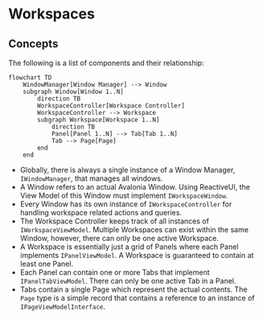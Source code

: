 # Workspaces

## Concepts

The following is a list of components and their relationship:

```mermaid
flowchart TD
    WindowManager[Window Manager] --> Window
    subgraph Window[Window 1..N]
        direction TB
        WorkspaceController[Workspace Controller]
        WorkspaceController --> Workspace
        subgraph Workspace[Workspace 1..N]
            direction TB
            Panel[Panel 1..N] --> Tab[Tab 1..N]
            Tab --> Page[Page]
        end
    end
```

- Globally, there is always a single instance of a Window Manager, `IWindowManager`, that manages all windows.
- A Window refers to an actual Avalonia Window. Using ReactiveUI, the View Model of this Window must implement `IWorkspaceWindow`.
- Every Window has its own instance of `IWorkspaceController` for handling workspace related actions and queries.
- The Workspace Controller keeps track of all instances of `IWorkspaceViewModel`. Multiple Workspaces can exist within the same Window, however, there can only be one active Workspace.
- A Workspace is essentially just a grid of Panels where each Panel implements `IPanelViewModel`. A Workspace is guaranteed to contain at least one Panel.
- Each Panel can contain one or more Tabs that implement `IPanelTabViewModel`. There can only be one active Tab in a Panel.
- Tabs contain a single Page which represent the actual contents. The `Page` type is a simple record that contains a reference to an instance of `IPageViewModelInterface`.
